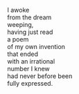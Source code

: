 I awoke  
from the dream  
weeping,  
having just read  
a poem  
of my own invention  
that ended  
with an irrational   
number I knew  
had never before been  
fully expressed.
